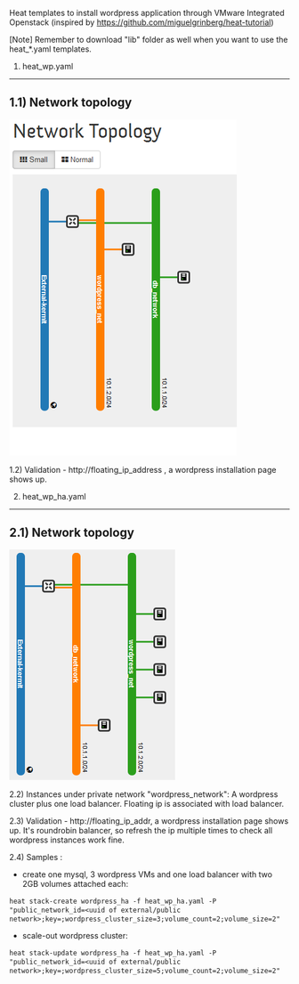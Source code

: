 Heat templates to install wordpress application through VMware Integrated Openstack (inspired by https://github.com/miguelgrinberg/heat-tutorial)

[Note] Remember to download "lib" folder as well when you want to use the heat_*.yaml templates.

1) heat_wp.yaml
------------------------------------------------------

1.1) Network topology
------------------------------------------------------
![WordPress Setup Topology](doc-images/heat_wp.tiff)

1.2) Validation - http://floating_ip_address , a wordpress installation page shows up.

2) heat_wp_ha.yaml
------------------------------------------------------

2.1) Network topology
------------------------------------------------------
![WordPress HA Setup Topology](doc-images/heat_wp_ha.tiff)

2.2) Instances under private network "wordpress_network":
A wordpress cluster plus one load balancer. Floating ip is associated with load balancer.

2.3) Validation - http://floating_ip_addr, a wordpress installation page shows up. It's roundrobin balancer, so refresh the ip multiple times to check all wordpress instances work fine.

2.4) Samples :

- create one mysql, 3 wordpress VMs and one load balancer with two 2GB volumes attached each:

```
heat stack-create wordpress_ha -f heat_wp_ha.yaml -P "public_network_id=<uuid of external/public network>;key=;wordpress_cluster_size=3;volume_count=2;volume_size=2"
```

- scale-out wordpress cluster:

```
heat stack-update wordpress_ha -f heat_wp_ha.yaml -P "public_network_id=<uuid of external/public network>;key=;wordpress_cluster_size=5;volume_count=2;volume_size=2"
```
